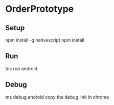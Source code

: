 # OrderPrototype

## Setup
npm install -g nativescript
npm install

## Run
tns run android

## Debug
tns debug android
copy the debug link in chrome